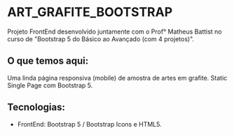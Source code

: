 # ART_GRAFITE_BOOTSTRAP

Projeto FrontEnd desenvolvido juntamente com o Prof° Matheus Battist no curso de "Bootstrap 5 do Básico ao Avançado (com 4 projetos)".

## O que temos aqui:
Uma linda página responsiva (mobile) de amostra de artes em grafite.
Static Single Page com Bootstrap 5.

## Tecnologias: 
* FrontEnd: Bootstrap 5 / Bootstrap Icons e HTML5.
